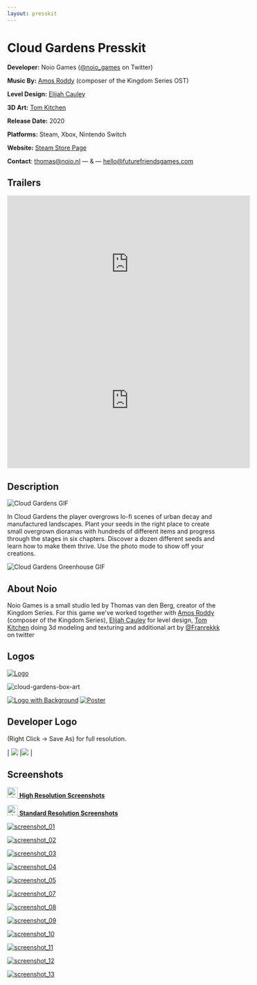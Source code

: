```yaml
---
layout: presskit
---
```


# Cloud Gardens Presskit

**Developer:** Noio Games ([@noio_games](https://twitter.com/noio_games) on Twitter)

**Music By:** [Amos Roddy](https://amosroddy.bandcamp.com/) (composer of the Kingdom Series OST)

**Level Design:** [Elijah Cauley](https://twitter.com/small_signs)

**3D Art:** [Tom Kitchen](https://twitter.com/tom_kitchen)

**Release Date:** 2020

**Platforms:** Steam, Xbox, Nintendo Switch

**Website:** [Steam Store Page](https://store.steampowered.com/app/1372320/Cloud_Gardens/)

**Contact**: [thomas@noio.nl](mailto:thomas@noio.nl) — & — [hello@futurefriendsgames.com](mailto:hello@futurefriendsgames.com)



## Trailers

<iframe width="560" height="315" src="https://www.youtube.com/embed/ght0J1EfHw0" frameborder="0" allow="accelerometer; autoplay; encrypted-media; gyroscope; picture-in-picture" allowfullscreen></iframe>

<iframe width="560" height="315" src="https://www.youtube.com/embed/jwVFM3GDTOc" title="YouTube video player" frameborder="0" allow="accelerometer; autoplay; clipboard-write; encrypted-media; gyroscope; picture-in-picture" allowfullscreen></iframe>

## Description

![Cloud Gardens GIF](cloud_gardens_shots.gif)

In Cloud Gardens the player overgrows lo-fi scenes of urban decay and manufactured landscapes. Plant your seeds in the right place to create small overgrown dioramas with hundreds of different items and progress through the stages in six chapters. Discover a dozen different seeds and learn how to make them thrive. Use the photo mode to show off your creations.

![Cloud Gardens Greenhouse GIF](greenhouse_spin.gif)

## About Noio

Noio Games is a small studio led by Thomas van den Berg, creator of the Kingdom Series. For this game we've worked together with [Amos Roddy](https://amosroddy.bandcamp.com/) (composer of the Kingdom Series), [Elijah Cauley](https://www.elijahcauley.com) for level design,  [Tom Kitchen](http://tom-kitchen.co.uk/) doing 3d modeling and texturing and additional art by [@Franrekkk](https://twitter.com/Franrekkk) on twitter

## Logos

[![Logo](logo.png)](logo.png)

![cloud-gardens-box-art](cloud-gardens-box-art.png)

[![Logo with Background](logo_with_bg.png)](logo_with_bg.png)
[![Poster](poster.jpg)](poster.jpg)

## Developer Logo

(Right Click -> Save As) for full resolution.

| ![](noio-logo-dark.png) |![](noio-logo-white.png) |


## Screenshots

[<img width="24" height="24" src="folder-zip.svg" alt="zip icon"> **High Resolution Screenshots**](screenshots/cloud-gardens-screenshots-hires.zip)

[<img width="24" height="24" src="folder-zip.svg" alt="zip icon"> **Standard Resolution Screenshots**](screenshots/cloud-gardens-screenshots.zip)

[![screenshot_01](screenshots/screenshot_01.png)](screenshots/screenshot_01.png)

[![screenshot_02](screenshots/screenshot_02.png)](screenshots/screenshot_02.png)

[![screenshot_03](screenshots/screenshot_03.png)](screenshots/screenshot_03.png)

[![screenshot_04](screenshots/screenshot_04.png)](screenshots/screenshot_04.png)

[![screenshot_05](screenshots/screenshot_05.png)](screenshots/screenshot_05.png)

[![screenshot_07](screenshots/screenshot_07.png)](screenshots/screenshot_07.png)

[![screenshot_08](screenshots/screenshot_08.png)](screenshots/screenshot_08.png)

[![screenshot_09](screenshots/screenshot_09.png)](screenshots/screenshot_09.png)

[![screenshot_10](screenshots/screenshot_10.png)](screenshots/screenshot_10.png)

[![screenshot_11](screenshots/screenshot_11.png)](screenshots/screenshot_11.png)

[![screenshot_12](screenshots/screenshot_12.png)](screenshots/screenshot_12.png)

[![screenshot_13](screenshots/screenshot_13.png)](screenshots/screenshot_13.png)

